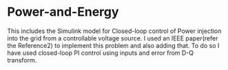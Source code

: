 # Power-and-Energy
This includes the Simulink model for Closed-loop control of Power injection into the grid from a controllable voltage source. I used an IEEE paper(refer the Reference2) to implement this problem and also adding that. To do so I have used closed-loop PI control using inputs and error from D-Q transform.
